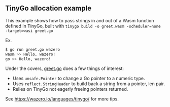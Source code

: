 ## TinyGo allocation example

This example shows how to pass strings in and out of a Wasm function defined
in TinyGo, built with `tinygo build -o greet.wasm -scheduler=none -target=wasi greet.go`

Ex.
```bash
$ go run greet.go wazero
wasm >> Hello, wazero!
go >> Hello, wazero!
```

Under the covers, [greet.go](testdata/greet.go) does a few things of interest:
* Uses `unsafe.Pointer` to change a Go pointer to a numeric type.
* Uses `reflect.StringHeader` to build back a string from a pointer, len pair.
* Relies on TinyGo not eagerly freeing pointers returned.

See https://wazero.io/languages/tinygo/ for more tips.

